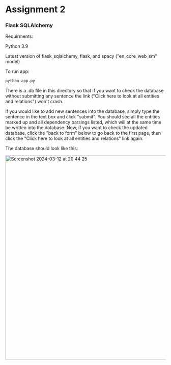 # Assignment 2

### Flask SQLAlchemy 

Requirments:

Python 3.9

Latest version of flask_sqlalchemy, flask, and spacy ("en_core_web_sm" model)

To run app:

```bash
python app.py
```

There is a .db file in this directory so that if you want to check the database without submitting any sentence the link ("Click here to look at all entities and relations") won't crash. 

If you would like to add new sentences into the database, simply type the sentence in the text box and click "submit". You should see all the entities marked up and all dependency parsings listed, which will at the same time be written into the database. Now, if you want to check the updated database, click the "back to form" below to go back to the first page, then click the "Click here to look at all entities and relations" link again. 

The database should look like this:


<img width="640" alt="Screenshot 2024-03-12 at 20 44 25" src="https://github.com/selenasong/cosi217b-assignment1/assets/127460254/b12beff6-6b87-4dc6-8e5e-f18339c6320d">
